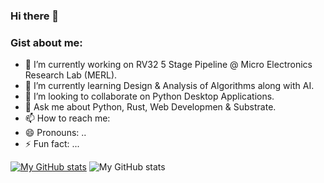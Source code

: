 ### Hi there 👋

### Gist about me:

- 🔭 I’m currently working on RV32 5 Stage Pipeline @ Micro Electronics Research Lab (MERL).
- 🌱 I’m currently learning Design & Analysis of Algorithms along with AI.
- 👯 I’m looking to collaborate on Python Desktop Applications.
- 💬 Ask me about Python, Rust, Web Developmen & Substrate.
- 📫 How to reach me: 
- 😄 Pronouns: ..
- ⚡ Fun fact: ...

[![My GitHub stats](https://github-readme-stats.vercel.app/api?username=Agha-Muqarib)](https://github.com/Agha-Muqarib/github-readme-stats)
![My GitHub stats](https://github-readme-stats.vercel.app/api?username=Agha-Muqariba&show_icons=true&theme=radical)
